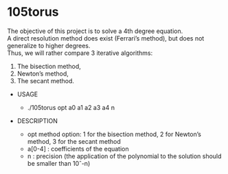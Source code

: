 # 105torus

The objective of this project is to solve a 4th degree equation.  
A direct resolution method does exist (Ferrari’s method), but does not generalize to higher degrees.  
Thus, we will rather compare 3 iterative algorithms:

1. The bisection method,
2. Newton’s method,
3. The secant method.

* USAGE
    - ./105torus opt a0 a1 a2 a3 a4 n

* DESCRIPTION
    - opt method option: 1 for the bisection method, 2 for Newton’s method, 3 for the secant method
    - a\[0-4] : coefficients of the equation
    - n : precision (the application of the polynomial to the solution should be smaller than 10ˆ-n)